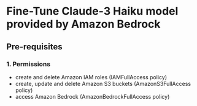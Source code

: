 # Fine-Tune Claude-3 Haiku model provided by Amazon Bedrock

## Pre-requisites

### 1. Permissions
* create and delete Amazon IAM roles (IAMFullAccess policy)
* create, update and delete Amazon S3 buckets (AmazonS3FullAccess policy)
* access Amazon Bedrock (AmazonBedrockFullAccess policy)